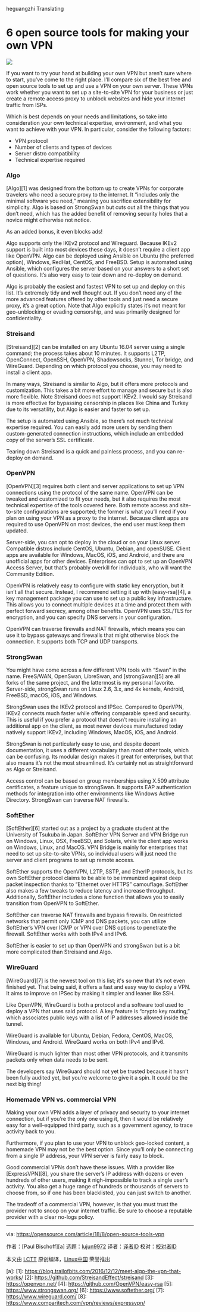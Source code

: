 heguangzhi Translating

6 open source tools for making your own VPN
======

![](https://opensource.com/sites/default/files/styles/image-full-size/public/lead-images/vpn_scrabble_networking.jpg?itok=pdsUHw5N)

If you want to try your hand at building your own VPN but aren’t sure where to start, you’ve come to the right place. I’ll compare six of the best free and open source tools to set up and use a VPN on your own server. These VPNs work whether you want to set up a site-to-site VPN for your business or just create a remote access proxy to unblock websites and hide your internet traffic from ISPs.

Which is best depends on your needs and limitations, so take into consideration your own technical expertise, environment, and what you want to achieve with your VPN. In particular, consider the following factors:

  * VPN protocol
  * Number of clients and types of devices
  * Server distro compatibility
  * Technical expertise required



### Algo

[Algo][1] was designed from the bottom up to create VPNs for corporate travelers who need a secure proxy to the internet. It “includes only the minimal software you need,” meaning you sacrifice extensibility for simplicity. Algo is based on StrongSwan but cuts out all the things that you don’t need, which has the added benefit of removing security holes that a novice might otherwise not notice.

As an added bonus, it even blocks ads!

Algo supports only the IKEv2 protocol and Wireguard. Because IKEv2 support is built into most devices these days, it doesn’t require a client app like OpenVPN. Algo can be deployed using Ansible on Ubuntu (the preferred option), Windows, RedHat, CentOS, and FreeBSD. Setup is automated using Ansible, which configures the server based on your answers to a short set of questions. It’s also very easy to tear down and re-deploy on demand.

Algo is probably the easiest and fastest VPN to set up and deploy on this list. It’s extremely tidy and well thought out. If you don’t need any of the more advanced features offered by other tools and just need a secure proxy, it’s a great option. Note that Algo explicitly states it’s not meant for geo-unblocking or evading censorship, and was primarily designed for confidentiality.

### Streisand

[Streisand][2] can be installed on any Ubuntu 16.04 server using a single command; the process takes about 10 minutes. It supports L2TP, OpenConnect, OpenSSH, OpenVPN, Shadowsocks, Stunnel, Tor bridge, and WireGuard. Depending on which protocol you choose, you may need to install a client app.

In many ways, Streisand is similar to Algo, but it offers more protocols and customization. This takes a bit more effort to manage and secure but is also more flexible. Note Streisand does not support IKEv2. I would say Streisand is more effective for bypassing censorship in places like China and Turkey due to its versatility, but Algo is easier and faster to set up.

The setup is automated using Ansible, so there’s not much technical expertise required. You can easily add more users by sending them custom-generated connection instructions, which include an embedded copy of the server’s SSL certificate.

Tearing down Streisand is a quick and painless process, and you can re-deploy on demand.

### OpenVPN

[OpenVPN][3] requires both client and server applications to set up VPN connections using the protocol of the same name. OpenVPN can be tweaked and customized to fit your needs, but it also requires the most technical expertise of the tools covered here. Both remote access and site-to-site configurations are supported; the former is what you’ll need if you plan on using your VPN as a proxy to the internet. Because client apps are required to use OpenVPN on most devices, the end user must keep them updated.

Server-side, you can opt to deploy in the cloud or on your Linux server. Compatible distros include CentOS, Ubuntu, Debian, and openSUSE. Client apps are available for Windows, MacOS, iOS, and Android, and there are unofficial apps for other devices. Enterprises can opt to set up an OpenVPN Access Server, but that’s probably overkill for individuals, who will want the Community Edition.

OpenVPN is relatively easy to configure with static key encryption, but it isn’t all that secure. Instead, I recommend setting it up with [easy-rsa][4], a key management package you can use to set up a public key infrastructure. This allows you to connect multiple devices at a time and protect them with perfect forward secrecy, among other benefits. OpenVPN uses SSL/TLS for encryption, and you can specify DNS servers in your configuration.

OpenVPN can traverse firewalls and NAT firewalls, which means you can use it to bypass gateways and firewalls that might otherwise block the connection. It supports both TCP and UDP transports.

### StrongSwan

You might have come across a few different VPN tools with “Swan” in the name. FreeS/WAN, OpenSwan, LibreSwan, and [strongSwan][5] are all forks of the same project, and the lattermost is my personal favorite. Server-side, strongSwan runs on Linux 2.6, 3.x, and 4x kernels, Android, FreeBSD, macOS, iOS, and Windows.

StrongSwan uses the IKEv2 protocol and IPSec. Compared to OpenVPN, IKEv2 connects much faster while offering comparable speed and security. This is useful if you prefer a protocol that doesn’t require installing an additional app on the client, as most newer devices manufactured today natively support IKEv2, including Windows, MacOS, iOS, and Android.

StrongSwan is not particularly easy to use, and despite decent documentation, it uses a different vocabulary than most other tools, which can be confusing. Its modular design makes it great for enterprises, but that also means it’s not the most streamlined. It’s certainly not as straightforward as Algo or Streisand.

Access control can be based on group memberships using X.509 attribute certificates, a feature unique to strongSwan. It supports EAP authentication methods for integration into other environments like Windows Active Directory. StrongSwan can traverse NAT firewalls.

### SoftEther

[SoftEther][6] started out as a project by a graduate student at the University of Tsukuba in Japan. SoftEther VPN Server and VPN Bridge run on Windows, Linux, OSX, FreeBSD, and Solaris, while the client app works on Windows, Linux, and MacOS. VPN Bridge is mainly for enterprises that need to set up site-to-site VPNs, so individual users will just need the server and client programs to set up remote access.

SoftEther supports the OpenVPN, L2TP, SSTP, and EtherIP protocols, but its own SoftEther protocol claims to be able to be immunized against deep packet inspection thanks to “Ethernet over HTTPS” camouflage. SoftEther also makes a few tweaks to reduce latency and increase throughput. Additionally, SoftEther includes a clone function that allows you to easily transition from OpenVPN to SoftEther.

SoftEther can traverse NAT firewalls and bypass firewalls. On restricted networks that permit only ICMP and DNS packets, you can utilize SoftEther’s VPN over ICMP or VPN over DNS options to penetrate the firewall. SoftEther works with both IPv4 and IPv6.

SoftEther is easier to set up than OpenVPN and strongSwan but is a bit more complicated than Streisand and Algo.

### WireGuard

[WireGuard][7] is the newest tool on this list; it's so new that it’s not even finished yet. That being said, it offers a fast and easy way to deploy a VPN. It aims to improve on IPSec by making it simpler and leaner like SSH.

Like OpenVPN, WireGuard is both a protocol and a software tool used to deploy a VPN that uses said protocol. A key feature is “crypto key routing,” which associates public keys with a list of IP addresses allowed inside the tunnel.

WireGuard is available for Ubuntu, Debian, Fedora, CentOS, MacOS, Windows, and Android. WireGuard works on both IPv4 and IPv6.

WireGuard is much lighter than most other VPN protocols, and it transmits packets only when data needs to be sent.

The developers say WireGuard should not yet be trusted because it hasn’t been fully audited yet, but you’re welcome to give it a spin. It could be the next big thing!

### Homemade VPN vs. commercial VPN

Making your own VPN adds a layer of privacy and security to your internet connection, but if you’re the only one using it, then it would be relatively easy for a well-equipped third party, such as a government agency, to trace activity back to you.

Furthermore, if you plan to use your VPN to unblock geo-locked content, a homemade VPN may not be the best option. Since you’ll only be connecting from a single IP address, your VPN server is fairly easy to block.

Good commercial VPNs don’t have these issues. With a provider like [ExpressVPN][8], you share the server’s IP address with dozens or even hundreds of other users, making it nigh-impossible to track a single user’s activity. You also get a huge range of hundreds or thousands of servers to choose from, so if one has been blacklisted, you can just switch to another.

The tradeoff of a commercial VPN, however, is that you must trust the provider not to snoop on your internet traffic. Be sure to choose a reputable provider with a clear no-logs policy.

--------------------------------------------------------------------------------

via: https://opensource.com/article/18/8/open-source-tools-vpn

作者：[Paul Bischoff][a]
选题：[lujun9972](https://github.com/lujun9972)
译者：[译者ID](https://github.com/译者ID)
校对：[校对者ID](https://github.com/校对者ID)

本文由 [LCTT](https://github.com/LCTT/TranslateProject) 原创编译，[Linux中国](https://linux.cn/) 荣誉推出

[a]: 
[1]: https://blog.trailofbits.com/2016/12/12/meet-algo-the-vpn-that-works/
[2]: https://github.com/StreisandEffect/streisand
[3]: https://openvpn.net/
[4]: https://github.com/OpenVPN/easy-rsa
[5]: https://www.strongswan.org/
[6]: https://www.softether.org/
[7]: https://www.wireguard.com/
[8]: https://www.comparitech.com/vpn/reviews/expressvpn/
